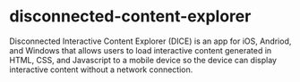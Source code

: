 disconnected-content-explorer
=============================

Disconnected Interactive Content Explorer (DICE) is an app for iOS, Andriod, and Windows that allows users to load interactive content generated in HTML, CSS, and Javascript to a mobile device so the device can display interactive content without a network connection.

